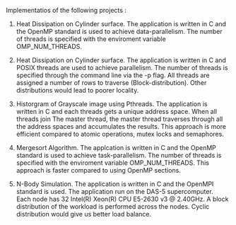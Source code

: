 Implementatios of the following projects :

1) Heat Dissipation on Cylinder surface. The application is written in C and the OpenMP standard is used to achieve data-parallelism. The number of threads is specified with the enviroment variable OMP_NUM_THREADS.

2) Heat Dissipation on Cylinder surface. The application is written in C and POSIX threads are used to achieve parallelism. The number of threads is specified through the command line via the -p flag. All threads are assigned a number of rows to traverse (Block-distribution). Other distributions would lead to poorer locality.

3) Historgram of Grayscale image using Pthreads. The application is written in C and each threads gets a unique address space. When all threads join The master thread, the master thread traverses through all the address spaces and accumulates the results. This approach is more efficient compared to atomic operations, mutex locks and semaphores.

4) Mergesort Algorithm. The applcation is written in C and the OpenMP standard is used to achieve task-parallelism. The number of threads is specified with the enviroment variable OMP_NUM_THREADS. This approach is faster compared to using OpenMP sections.

5) N-Body Simulation. The application is written in C and the OpenMPI standard is used. The application run on the DAS-5 supercomputer. Each node has 32  Intel(R) Xeon(R) CPU E5-2630 v3 @ 2.40GHz. A block distribution of the workload is performed across the nodes. Cyclic distribution would give us better load balance.
